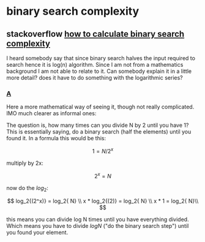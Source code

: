 # binary search complexity

## stackoverflow [how to calculate binary search complexity](https://stackoverflow.com/questions/8185079/how-to-calculate-binary-search-complexity)

I heard somebody say that since binary search halves the input required to search hence it is log(n) algorithm. Since I am not from a mathematics background I am not able to relate to it. Can somebody explain it in a little more detail? does it have to do something with the logarithmic series? 

### [A](https://stackoverflow.com/questions/8185079/how-to-calculate-binary-search-complexity/8185382#8185382)

Here a more mathematical way of seeing it, though not really complicated. IMO much clearer as informal ones:

  

The question is, how many times can you divide N by 2 until you have 1? This is essentially saying, do a binary search (half the elements) until you found it. In a formula this would be this:


$$
1 = N / 2^x
$$


multiply by 2x:


$$
2^x = N
$$


now do the $log_2$:


$$
log_2{(2^x)}    = log_2{ N} \\
    x * log_2{(2)} = log_2{ N} \\
    x * 1         = log_2{ N}\\
$$


this means you can divide log N times until you have everything divided. Which means you have to divide $log N$ ("do the binary search step") until you found your element.
